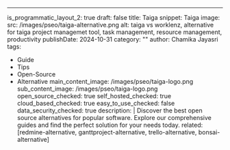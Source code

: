 ---
is_programmatic_layout_2: true
draft: false
title: Taiga
snippet: Taiga
image:
  src: /images/pseo/taiga-alternative.png
  alt: taiga vs worklenz, alternative for taiga project managemet tool, task management, resource management, productivity
publishDate: 2024-10-31
category: ""
author: Chamika Jayasri
tags:
  - Guide
  - Tips
  - Open-Source
  - Alternative
main_content_image: /images/pseo/taiga-logo.png
sub_content_image: /images/pseo/taiga-logo.png
open_source_checked: true
self_hosted_checked: true
cloud_based_checked: true
easy_to_use_checked: false
data_security_checked: true
description: |
   Discover the best open source alternatives for popular software. Explore our comprehensive guides and find the perfect solution for your needs today.
related: [redmine-alternative, ganttproject-alternative, trello-alternative, bonsai-alternative]
